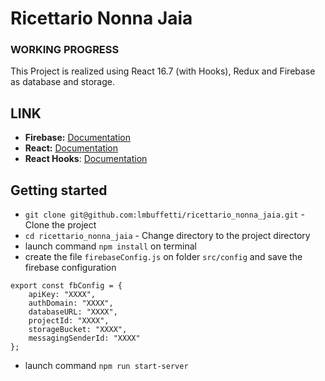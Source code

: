 # Ricettario Nonna Jaia

### WORKING PROGRESS

This Project is realized using React 16.7 (with Hooks), Redux and Firebase as database and storage.

## LINK

- **Firebase:** [Documentation](https://firebase.google.com/docs/database/web/start?authuser=0)
- **React:** [Documentation](https://reactjs.org/docs/getting-started.html)
- **React Hooks**: [Documentation](https://reactjs.org/docs/hooks-intro.html)

## Getting started

- `git clone git@github.com:lmbuffetti/ricettario_nonna_jaia.git` - Clone the project
- `cd ricettario_nonna_jaia` - Change directory to the project directory
- launch command `npm install` on terminal
- create the file `firebaseConfig.js` on folder `src/config` and save the firebase configuration
```
export const fbConfig = {
    apiKey: "XXXX",
    authDomain: "XXXX",
    databaseURL: "XXXX",
    projectId: "XXXX",
    storageBucket: "XXXX",
    messagingSenderId: "XXXX"
};
```
- launch command `npm run start-server`